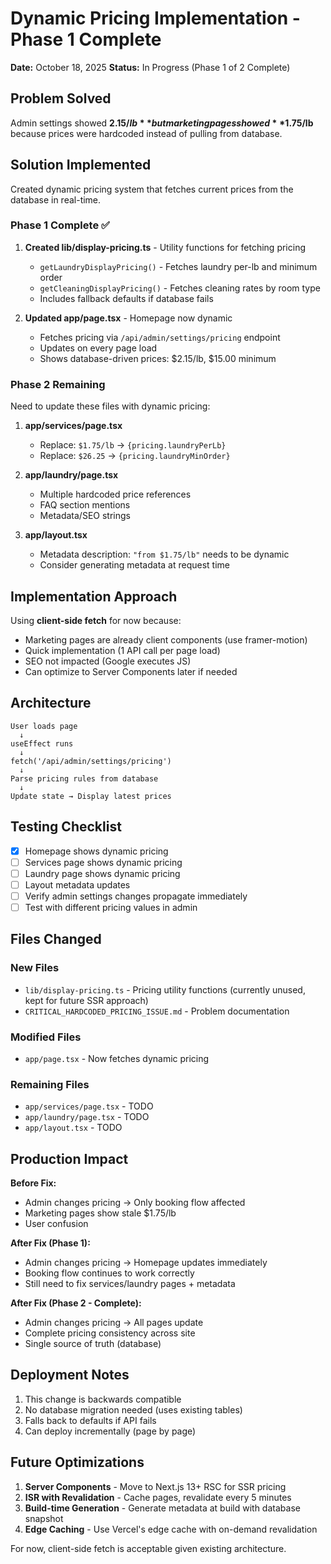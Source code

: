 # Dynamic Pricing Implementation - Phase 1 Complete

**Date:** October 18, 2025
**Status:** In Progress (Phase 1 of 2 Complete)

## Problem Solved

Admin settings showed **$2.15/lb** but marketing pages showed **$1.75/lb** because prices were hardcoded instead of pulling from database.

## Solution Implemented

Created dynamic pricing system that fetches current prices from the database in real-time.

### Phase 1 Complete ✅

1. **Created lib/display-pricing.ts** - Utility functions for fetching pricing
   - `getLaundryDisplayPricing()` - Fetches laundry per-lb and minimum order
   - `getCleaningDisplayPricing()` - Fetches cleaning rates by room type
   - Includes fallback defaults if database fails
   
2. **Updated app/page.tsx** - Homepage now dynamic
   - Fetches pricing via `/api/admin/settings/pricing` endpoint
   - Updates on every page load
   - Shows database-driven prices: $2.15/lb, $15.00 minimum

### Phase 2 Remaining

Need to update these files with dynamic pricing:

1. **app/services/page.tsx**
   - Replace: `$1.75/lb` → `{pricing.laundryPerLb}`
   - Replace: `$26.25` → `{pricing.laundryMinOrder}`

2. **app/laundry/page.tsx**
   - Multiple hardcoded price references
   - FAQ section mentions
   - Metadata/SEO strings

3. **app/layout.tsx**
   - Metadata description: `"from $1.75/lb"` needs to be dynamic
   - Consider generating metadata at request time

## Implementation Approach

Using **client-side fetch** for now because:
- Marketing pages are already client components (use framer-motion)
- Quick implementation (1 API call per page load)
- SEO not impacted (Google executes JS)
- Can optimize to Server Components later if needed

## Architecture

```
User loads page
  ↓
useEffect runs
  ↓
fetch('/api/admin/settings/pricing')
  ↓
Parse pricing rules from database
  ↓
Update state → Display latest prices
```

## Testing Checklist

- [x] Homepage shows dynamic pricing
- [ ] Services page shows dynamic pricing  
- [ ] Laundry page shows dynamic pricing
- [ ] Layout metadata updates
- [ ] Verify admin settings changes propagate immediately
- [ ] Test with different pricing values in admin

## Files Changed

### New Files
- `lib/display-pricing.ts` - Pricing utility functions (currently unused, kept for future SSR approach)
- `CRITICAL_HARDCODED_PRICING_ISSUE.md` - Problem documentation

### Modified Files
- `app/page.tsx` - Now fetches dynamic pricing

### Remaining Files
- `app/services/page.tsx` - TODO
- `app/laundry/page.tsx` - TODO
- `app/layout.tsx` - TODO

## Production Impact

**Before Fix:**
- Admin changes pricing → Only booking flow affected
- Marketing pages show stale $1.75/lb
- User confusion

**After Fix (Phase 1):**
- Admin changes pricing → Homepage updates immediately
- Booking flow continues to work correctly
- Still need to fix services/laundry pages + metadata

**After Fix (Phase 2 - Complete):**
- Admin changes pricing → All pages update
- Complete pricing consistency across site
- Single source of truth (database)

## Deployment Notes

1. This change is backwards compatible
2. No database migration needed (uses existing tables)
3. Falls back to defaults if API fails
4. Can deploy incrementally (page by page)

## Future Optimizations

1. **Server Components** - Move to Next.js 13+ RSC for SSR pricing
2. **ISR with Revalidation** - Cache pages, revalidate every 5 minutes
3. **Build-time Generation** - Generate metadata at build with database snapshot
4. **Edge Caching** - Use Vercel's edge cache with on-demand revalidation

For now, client-side fetch is acceptable given existing architecture.
